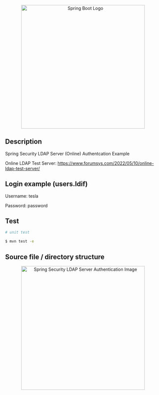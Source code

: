 <p align="center">
  <img src="https://i.imgur.com/Lxfk9IE.png" width="400" alt="Spring Boot Logo" />
</p>

## Description

Spring Security LDAP Server (Online) Authentcation Example

Online LDAP Test Server: https://www.forumsys.com/2022/05/10/online-ldap-test-server/

## Login example (users.ldif)

Username: tesla

Password: password

## Test

```bash
# unit test

$ mvn test -e
```
## Source file / directory structure

<p align="center">
  <img src="https://i.imgur.com/WoKJXb7.png" width="400" alt="Spring Security LDAP Server Authentication Image" />
</p>
